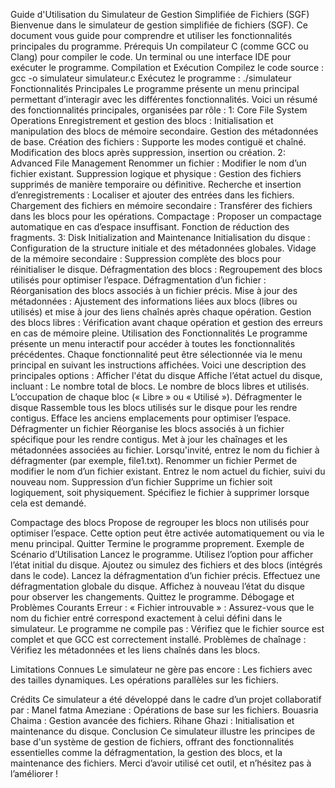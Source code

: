 Guide d'Utilisation du Simulateur de Gestion Simplifiée de Fichiers (SGF)
Bienvenue dans le simulateur de gestion simplifiée de fichiers (SGF). Ce document vous guide pour comprendre et utiliser les fonctionnalités principales du programme.
Prérequis
Un compilateur C (comme GCC ou Clang) pour compiler le code.
Un terminal ou une interface IDE pour exécuter le programme.
Compilation et Exécution
Compilez le code source :
gcc -o simulateur simulateur.c
Exécutez le programme :
./simulateur
Fonctionnalités Principales
Le programme présente un menu principal permettant d’interagir avec les différentes fonctionnalités. Voici un résumé des fonctionnalités principales, organisées par rôle :
1: Core File System Operations
Enregistrement et gestion des blocs :
Initialisation et manipulation des blocs de mémoire secondaire.
Gestion des métadonnées de base.
Création des fichiers :
Supporte les modes contiguë et chaîné.
Modification des blocs après suppression, insertion ou création.
2: Advanced File Management
Renommer un fichier :
Modifier le nom d’un fichier existant.
Suppression logique et physique :
Gestion des fichiers supprimés de manière temporaire ou définitive.
Recherche et insertion d’enregistrements :
Localiser et ajouter des entrées dans les fichiers.
Chargement des fichiers en mémoire secondaire :
Transférer des fichiers dans les blocs pour les opérations.
Compactage :
Proposer un compactage automatique en cas d’espace insuffisant.
Fonction de réduction des fragments.
3: Disk Initialization and Maintenance
Initialisation du disque :
Configuration de la structure initiale et des métadonnées globales.
Vidage de la mémoire secondaire :
Suppression complète des blocs pour réinitialiser le disque.
Défragmentation des blocs :
Regroupement des blocs utilisés pour optimiser l’espace.
Défragmentation d’un fichier :
Réorganisation des blocs associés à un fichier précis.
Mise à jour des métadonnées :
Ajustement des informations liées aux blocs (libres ou utilisés) et mise à jour des liens chaînés après chaque opération.
Gestion des blocs libres :
 Vérification avant chaque opération et gestion des erreurs en cas de mémoire pleine.
Utilisation des Fonctionnalités
Le programme présente un menu interactif pour accéder à toutes les fonctionnalités précédentes.
Chaque fonctionnalité peut être sélectionnée via le menu principal en suivant les instructions affichées. Voici une description des principales options :
Afficher l'état du disque
Affiche l’état actuel du disque, incluant :
Le nombre total de blocs.
Le nombre de blocs libres et utilisés.
L’occupation de chaque bloc (« Libre » ou « Utilisé »).
Défragmenter le disque
Rassemble tous les blocs utilisés sur le disque pour les rendre contigus.
Efface les anciens emplacements pour optimiser l’espace.
Défragmenter un fichier
Réorganise les blocs associés à un fichier spécifique pour les rendre contigus.
Met à jour les chaînages et les métadonnées associées au fichier.
Lorsqu'invité, entrez le nom du fichier à défragmenter (par exemple, file1.txt).
Renommer un fichier
Permet de modifier le nom d’un fichier existant.
Entrez le nom actuel du fichier, suivi du nouveau nom.
Suppression d’un fichier
Supprime un fichier soit logiquement, soit physiquement.
Spécifiez le fichier à supprimer lorsque cela est demandé.

Compactage des blocs
Propose de regrouper les blocs non utilisés pour optimiser l’espace.
Cette option peut être activée automatiquement ou via le menu principal.
Quitter
Termine le programme proprement.
Exemple de Scénario d’Utilisation
Lancez le programme.
Utilisez l’option pour afficher l’état initial du disque.
Ajoutez ou simulez des fichiers et des blocs (intégrés dans le code).
Lancez la défragmentation d’un fichier précis.
Effectuez une défragmentation globale du disque.
Affichez à nouveau l’état du disque pour observer les changements.
Quittez le programme.
Débogage et Problèmes Courants
Erreur : « Fichier introuvable » :
Assurez-vous que le nom du fichier entré correspond exactement à celui défini dans le simulateur.
Le programme ne compile pas :
Vérifiez que le fichier source est complet et que GCC est correctement installé.
Problèmes de chaînage :
Vérifiez les métadonnées et les liens chaînés dans les blocs.

Limitations Connues
Le simulateur ne gère pas encore :
Les fichiers avec des tailles dynamiques.
Les opérations parallèles sur les fichiers.

Crédits
Ce simulateur a été développé dans le cadre d’un projet collaboratif par :
Manel fatma Ameziane : Opérations de base sur les fichiers.
Bouasria Chaima : Gestion avancée des fichiers.
Rihane Ghazi : Initialisation et maintenance du disque.
Conclusion
Ce simulateur illustre les principes de base d'un système de gestion de fichiers, offrant des fonctionnalités essentielles comme la défragmentation,
la gestion des blocs, et la maintenance des fichiers. Merci d’avoir utilisé cet outil, et n’hésitez pas à l’améliorer !
